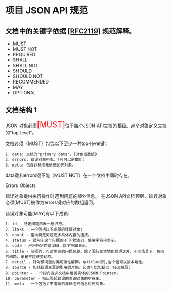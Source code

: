 
# 项目 JSON API 规范

## 文档中的关键字依据 <a href="https://tools.ietf.org/html/rfc2119">[RFC2119]</a> 规范解释。 
+ MUST
+ MUST NOT
+ REQUIRED
+ SHALL
+ SHALL NOT
+ SHOULD
+ SHOULD NOT
+ RECOMMENDED
+ MAY
+ OPTIONAL
    
## 文档结构 1
JSON 对象必须<font color=red size=5>[MUST]</font>位于每个JSON API文档的根级。这个对象定义文档的"top level"。

文档必须（MUST）包含以下至少一种top-level键：

	1. data: 文档的"primary data"。(对象或数组)
	2. errors: 错误对象列表。(只可以是数组)
	3. meta: 包含非标准元信息的元对象。


data键和errors键不能（MUST NOT）在一个文档中同时存在。

Errors Objects

错误对象提供执行操作时遇到问题的额外信息。 在JSON API文档顶层，错误对象必须[MUST]被作为errors键对应的数组返回。

错误对象可能[MAY]有以下成员:

	1. id - 特定问题的唯一标识符。
	2. links - 一个包括以下成员的连接对象:
	3. about - 指向特定问题更多具体内容的连接。
	4. status - 适用于这个问题的HTTP状态码，使用字符串表示。
	5. code - 应用特定的错误码，以字符串表示。
	6. title - 简短的，可读性高的问题总结。除了国际化本地化处理之外，不同场景下，相同的问题，值是不应该变动的。
	7. detail - 针对该问题的高可读性解释。与title相同,这个值可以被本地化。
	8. source - 包括错误资源的引用的对象。它也可以包括以下任意成员:
	9. pointer - 一个指向请求文档中相关实体的JSON Pointer。
	10. parameter - 指出引起错误的查询对象的字符串。
	11. meta - 一个包括关于错误的非标准元信息的元对象。


